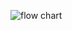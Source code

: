 
![flow chart](https://user-images.githubusercontent.com/101579422/164890030-389c98c1-2874-4b66-9406-ab9af91e33db.png)
